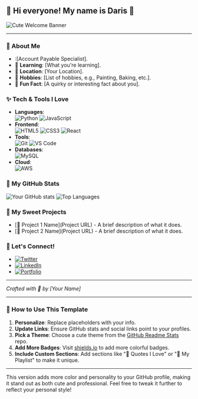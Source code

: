 
## 🌸 Hi everyone! My name is Daris 🌸

![Cute Welcome Banner]([https://giphy.com/gifs/computer-working-cat-LHZyixOnHwDDy])

---

### 🍬 About Me
- :[Account Payable Specialist].
- 🌷 **Learning**: [What you're learning].
- 🏡 **Location**: [Your Location].
- 🎨 **Hobbies**: [List of hobbies, e.g., Painting, Baking, etc.].
- 🐾 **Fun Fact**: [A quirky or interesting fact about you].

### ✨ Tech & Tools I Love
- **Languages**:  
  ![Python](https://img.shields.io/badge/-Python-3776AB?style=flat&logo=python&logoColor=white) 
  ![JavaScript](https://img.shields.io/badge/-JavaScript-F7DF1E?style=flat&logo=javascript&logoColor=white)
- **Frontend**:  
  ![HTML5](https://img.shields.io/badge/-HTML5-E34F26?style=flat&logo=html5&logoColor=white) 
  ![CSS3](https://img.shields.io/badge/-CSS3-1572B6?style=flat&logo=css3&logoColor=white) 
  ![React](https://img.shields.io/badge/-React-61DAFB?style=flat&logo=react&logoColor=white)
- **Tools**:  
  ![Git](https://img.shields.io/badge/-Git-F05032?style=flat&logo=git&logoColor=white) 
  ![VS Code](https://img.shields.io/badge/-VS%20Code-007ACC?style=flat&logo=visual-studio-code&logoColor=white)
- **Databases**:  
  ![MySQL](https://img.shields.io/badge/-MySQL-4479A1?style=flat&logo=mysql&logoColor=white)
- **Cloud**:  
  ![AWS](https://img.shields.io/badge/-AWS-232F3E?style=flat&logo=amazon-aws&logoColor=white)

### 🌟 My GitHub Stats

![Your GitHub stats](https://github-readme-stats.vercel.app/api?username=yourusername&show_icons=true&theme=cute-theme)
![Top Languages](https://github-readme-stats.vercel.app/api/top-langs/?username=yourusername&layout=compact&theme=cute-theme)

### 🧁 My Sweet Projects
- [🍓 Project 1 Name](Project URL) - A brief description of what it does.
- [🍰 Project 2 Name](Project URL) - A brief description of what it does.

### 💌 Let's Connect!
- [![Twitter](https://img.shields.io/badge/-Twitter-1DA1F2?style=flat&logo=twitter&logoColor=white)](https://twitter.com/yourusername)
- [![LinkedIn](https://img.shields.io/badge/-LinkedIn-0077B5?style=flat&logo=linkedin&logoColor=white)](https://linkedin.com/in/yourusername)
- [![Portfolio](https://img.shields.io/badge/-Portfolio-FF69B4?style=flat&logo=google-chrome&logoColor=white)](https://yourwebsite.com)

---

*Crafted with 💖 by [Your Name]*

---

### 🌈 How to Use This Template

1. **Personalize**: Replace placeholders with your info.
2. **Update Links**: Ensure GitHub stats and social links point to your profiles.
3. **Pick a Theme**: Choose a cute theme from the [GitHub Readme Stats](https://github.com/anuraghazra/github-readme-stats) repo.
4. **Add More Badges**: Visit [shields.io](https://shields.io) to add more colorful badges.
5. **Include Custom Sections**: Add sections like "🌸 Quotes I Love" or "🎵 My Playlist" to make it unique.

---

This version adds more color and personality to your GitHub profile, making it stand out as both cute and professional. Feel free to tweak it further to reflect your personal style!
